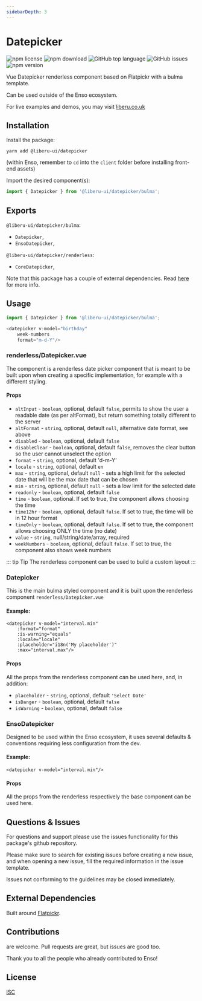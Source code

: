 ```yaml
---
sidebarDepth: 3
---
```


# Datepicker

![npm license](https://img.shields.io/npm/l/@liberu-ui/datepicker.svg) 
![npm download](https://img.shields.io/npm/dm/@liberu-ui/datepicker.svg) 
![GitHub top language](https://img.shields.io/github/languages/top/liberu-ui/datepicker.svg) 
![GitHub issues](https://img.shields.io/github/issues/liberu-ui/datepicker.svg) 
![npm version](https://img.shields.io/npm/v/@liberu-ui/datepicker.svg) 

Vue Datepicker renderless component based on Flatpickr with a bulma template.

Can be used outside of the Enso ecosystem.

For live examples and demos, you may visit [liberu.co.uk](https://www.liberu.co.uk)

## Installation

Install the package:
```
yarn add @liberu-ui/datepicker
```

(within Enso, remember to `cd` into the `client` folder before installing front-end assets)

Import the desired component(s):
```js
import { Datepicker } from '@liberu-ui/datepicker/bulma';
```

## Exports

`@liberu-ui/datepicker/bulma`:
- `Datepicker`,
- `EnsoDatepicker`,

`@liberu-ui/datepicker/renderless`:
- `CoreDatepicker`,

Note that this package has a couple of external dependencies. 
Read [here](https://docs.liberu.co.uk/frontend/#other-dependencies) for more info.

## Usage

```js
import { Datepicker } from '@liberu-ui/datepicker/bulma';

<datepicker v-model="birthday"
    week-numbers
    format="m-d-Y"/>
```

### renderless/Datepicker.vue
The component is a renderless date picker component that is meant to be built upon when creating
a specific implementation, for example with a different styling.

#### Props
- `altInput` - `boolean`, optional, default `false`, permits to show the user a readable date (as per altFormat), 
    but return something totally different to the server
- `altFormat` - `string`, optional, default `null`, alternative date format, see above  
- `disabled` - `boolean`, optional, default `false`
- `disableClear` - `boolean`, optional, default `false`, removes the clear button so the user cannot unselect the option
- `format` - `string`, optional, default 'd-m-Y'
- `locale` - `string`, optional, default `en`
- `max` - `string`, optional, default `null` - sets a high limit for the selected date
    that will be the max date that can be chosen 
- `min` - `string`, optional, default `null` - sets a low limit for the selected date
- `readonly` - `boolean`, optional, default `false`
- `time` - `boolean`, optional. If set to true, the component allows choosing the time
- `time12hr` - `boolean`, optional, default `false`. If set to true, the time will be in 12 hour format
- `timeOnly` - `boolean`, optional, default `false`. If set to true, the component allows choosing ONLY the time (no date)
- `value` - `string`, null/string/date/array, required
- `weekNumbers` - `boolean`, optional, default `false`. If set to true, 
the component also shows week numbers

::: tip Tip
The renderless component can be used to build a custom layout
:::

### Datepicker
This is the main bulma styled component and it is built upon the renderless
component `renderless/Datepicker.vue`

#### Example:
```vue
<datepicker v-model="interval.min"
    :format="format"
    :is-warning="equals"
    :locale="locale"
    :placeholder="i18n('My placeholder')"
    :max="interval.max"/>
```

#### Props

All the props from the renderless component can be used here, and, in addition:
- `placeholder` - `string`, optional, default `'Select Date'`
- `isDanger` - `boolean`, optional, default `false`
- `isWarning` - `boolean`, optional, default `false`

### EnsoDatepicker
Designed to be used within the Enso ecosystem, it uses several defaults & conventions 
requiring less configuration from the dev. 

#### Example:
```vue
<datepicker v-model="interval.min"/>
```

#### Props

All the props from the renderless respectively the base component can be used here.

## Questions & Issues

For questions and support please use the issues functionality
for this package's github repository.

Please make sure to search for existing issues before creating a new issue,
and when opening a new issue, fill the required information in the issue template.

Issues not conforming to the guidelines may be closed immediately.

## External Dependencies

Built around [Flatpickr](https://github.com/flatpickr/flatpickr).

## Contributions

are welcome. Pull requests are great, but issues are good too.

Thank you to all the people who already contributed to Enso!

## License

[ISC](https://opliberuurce.org/licenses/ISC)
